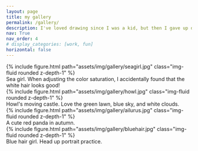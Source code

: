 ```yaml
---
layout: page
title: my gallery
permalink: /gallery/
description: I've loved drawing since I was a kid, but then I gave up drawing lessons for various reasons. Now, I learn to draw on my iPad by watching online videos in my spare time.
nav: True
nav_order: 4
# display_categories: [work, fun]
horizontal: false
---
```


<!-- pages/projects.md -->

<div class="row mt-3">
    <div class="col-sm mt-3 mt-md-0">
        {% include figure.html path="assets/img/gallery/seagirl.jpg" class="img-fluid rounded z-depth-1" %}
    </div>
</div>
<div class="caption">
    Sea girl. When adjusting the color saturation, I accidentally found that the white hair looks good!
</div>

<div class="row mt-3">
    <div class="col-sm mt-3 mt-md-0">
        {% include figure.html path="assets/img/gallery/howl.jpg" class="img-fluid rounded z-depth-1" %}
    </div>
</div>
<div class="caption">
    Howl's moving castle. Love the green lawn, blue sky, and white clouds.
</div>

<div class="row mt-3">
    <div class="col-sm mt-3 mt-md-0">
        {% include figure.html path="assets/img/gallery/ailurus.jpg" class="img-fluid rounded z-depth-1" %}
    </div>
</div>
<div class="caption">
    A cute red panda in autumn.
</div>

<div class="row mt-3">
    <div class="col-sm mt-3 mt-md-0">
        {% include figure.html path="assets/img/gallery/bluehair.jpg" class="img-fluid rounded z-depth-1" %}
    </div>
</div>
<div class="caption">
    Blue hair girl. Head up portrait practice.
</div>
